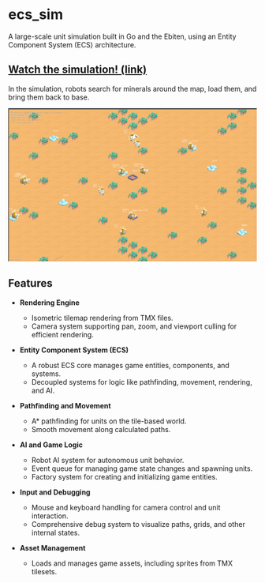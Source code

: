 # ecs_sim

A large-scale unit simulation built in Go and the Ebiten, using an Entity Component System (ECS) architecture.

## [Watch the simulation! (link)](https://gfeyer.github.io/ecs_sim/)

In the simulation, robots search for minerals around the map, load them, and bring them back to base.

![Screenshot](assets/screenshot.png)


## Features

- **Rendering Engine**
  - Isometric tilemap rendering from TMX files.
  - Camera system supporting pan, zoom, and viewport culling for efficient rendering.

- **Entity Component System (ECS)**
  - A robust ECS core manages game entities, components, and systems.
  - Decoupled systems for logic like pathfinding, movement, rendering, and AI.

- **Pathfinding and Movement**
  - A* pathfinding for units on the tile-based world.
  - Smooth movement along calculated paths.

- **AI and Game Logic**
  - Robot AI system for autonomous unit behavior.
  - Event queue for managing game state changes and spawning units.
  - Factory system for creating and initializing game entities.

- **Input and Debugging**
  - Mouse and keyboard handling for camera control and unit interaction.
  - Comprehensive debug system to visualize paths, grids, and other internal states.

- **Asset Management**
  - Loads and manages game assets, including sprites from TMX tilesets.